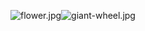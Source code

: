 ![flower.jpg](https://docs-api-qa.cloudlabs.ai/repos/raw.githubusercontent.com/DeepaliDhomne/Sample_JsonFile/main/foldertitle/images/flower.jpg)![giant-wheel.jpg](https://docs-api-qa.cloudlabs.ai/repos/raw.githubusercontent.com/DeepaliDhomne/Sample_JsonFile/main/foldertitle/images/giant-wheel.jpg)